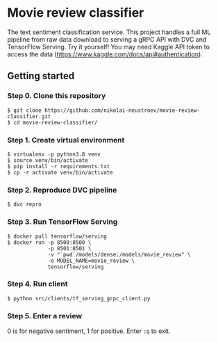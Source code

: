 # Movie review classifier
The text sentiment classification service.
This project handles a full ML pipeline from raw data download to serving a gRPC API with DVC and TensorFlow Serving.
Try it yourself!
You may need Kaggle API token to access the data (https://www.kaggle.com/docs/api#authentication).

## Getting started
### Step 0. Clone this repository
```shell
$ git clone https://github.com/nikolai-neustroev/movie-review-classifier.git
$ cd movie-review-classifier/
```
### Step 1. Create virtual environment
```shell
$ virtualenv -p python3.8 venv
$ source venv/bin/activate
$ pip install -r requirements.txt
$ cp -r activate venv/bin/activate
```
### Step 2. Reproduce DVC pipeline
```shell
$ dvc repro
```
### Step 3. Run TensorFlow Serving
```shell
$ docker pull tensorflow/serving
$ docker run -p 8500:8500 \
             -p 8501:8501 \
             -v "`pwd`/models/dense:/models/movie_review" \
             -e MODEL_NAME=movie_review \
             tensorflow/serving
```
### Step 4. Run client
```shell
$ python src/clients/tf_serving_grpc_client.py
```
### Step 5. Enter a review 
0 is for negative sentiment, 1 for positive.
Enter `:q` to exit.